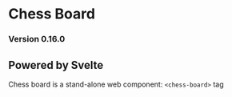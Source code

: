 # Chess Board

### Version 0.16.0
  

## Powered by Svelte

  

Chess board is a stand-alone web component: `<chess-board>` tag
<!--stackedit_data:
eyJoaXN0b3J5IjpbLTEwNDUxMDg4NDgsMTY1MTE0ODE4OF19
-->